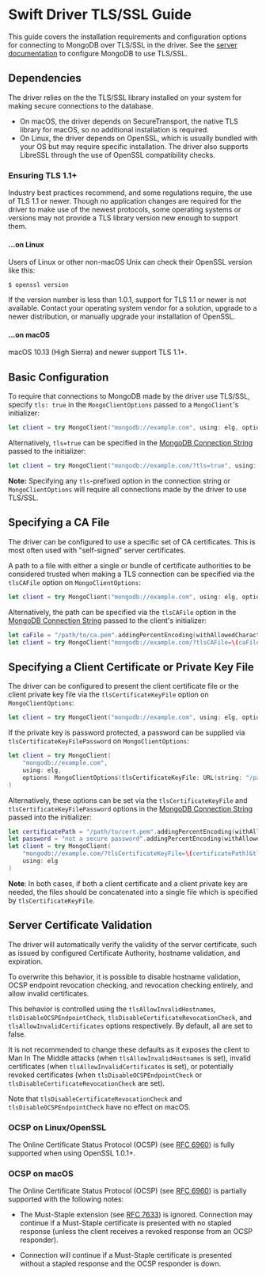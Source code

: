 # Swift Driver TLS/SSL Guide

This guide covers the installation requirements and configuration options for connecting to MongoDB over TLS/SSL in the driver. See the [server documentation](https://docs.mongodb.com/manual/tutorial/configure-ssl/) to configure MongoDB to use TLS/SSL.

## Dependencies

The driver relies on the the TLS/SSL library installed on your system for making secure connections to the database. 
 - On macOS, the driver depends on SecureTransport, the native TLS library for macOS, so no additional installation is required.
 - On Linux, the driver depends on OpenSSL, which is usually bundled with your OS but may require specific installation. The driver also supports LibreSSL through the use of OpenSSL compatibility checks.
 
### Ensuring TLS 1.1+

Industry best practices recommend, and some regulations require, the use of TLS 1.1 or newer. Though no application changes are required for the driver to make use of the newest protocols, some operating systems or versions may not provide a TLS library version new enough to support them.

#### ...on Linux

Users of Linux or other non-macOS Unix can check their OpenSSL version like this:
```
$ openssl version
```
If the version number is less than 1.0.1, support for TLS 1.1 or newer is not available. Contact your operating system vendor for a solution, upgrade to a newer distribution, or manually upgrade your installation of OpenSSL.

#### ...on macOS

macOS 10.13 (High Sierra) and newer support TLS 1.1+.


## Basic Configuration

To require that connections to MongoDB made by the driver use TLS/SSL, specify `tls: true` in the `MongoClientOptions` passed to a `MongoClient`'s initializer:
```swift
let client = try MongoClient("mongodb://example.com", using: elg, options: MongoClientOptions(tls: true))
```

Alternatively, `tls=true` can be specified in the [MongoDB Connection String](https://docs.mongodb.com/manual/reference/connection-string/) passed to the initializer:
```swift
let client = try MongoClient("mongodb://example.com/?tls=true", using: elg)
```
**Note:** Specifying any `tls`-prefixed option in the connection string or `MongoClientOptions` will require all connections made by the driver to use TLS/SSL.

## Specifying a CA File

The driver can be configured to use a specific set of CA certificates. This is most often used with "self-signed" server certificates. 

A path to a file with either a single or bundle of certificate authorities to be considered trusted when making a TLS connection can be specified via the `tlsCAFile` option on `MongoClientOptions`:
```swift
let client = try MongoClient("mongodb://example.com", using: elg, options: MongoClientOptions(tlsCAFile: URL(string: "/path/to/ca.pem")))
```

Alternatively, the path can be specified via the `tlsCAFile` option in the [MongoDB Connection String](https://docs.mongodb.com/manual/reference/connection-string/) passed to the client's initializer:
```swift
let caFile = "/path/to/ca.pem".addingPercentEncoding(withAllowedCharacters: .urlHostAllowed)!
let client = try MongoClient("mongodb://example.com/?tlsCAFile=\(caFile)", using: elg)
```

## Specifying a Client Certificate or Private Key File

The driver can be configured to present the client certificate file or the client private key file via the `tlsCertificateKeyFile` option on `MongoClientOptions`:
```swift
let client = try MongoClient("mongodb://example.com", using: elg, options: MongoClientOptions(tlsCertificateKeyFile: URL(string: "/path/to/cert.pem")))
```
If the private key is password protected, a password can be supplied via `tlsCertificateKeyFilePassword` on `MongoClientOptions`:
```swift
let client = try MongoClient(
    "mongodb://example.com",
    using: elg,
    options: MongoClientOptions(tlsCertificateKeyFile: URL(string: "/path/to/cert.pem"), tlsCertificateKeyFilePassword: <password>)
)
```

Alternatively, these options can be set via the `tlsCertificateKeyFile` and `tlsCertificateKeyFilePassword` options in the [MongoDB Connection String](https://docs.mongodb.com/manual/reference/connection-string/) passed into the initializer:
```swift
let certificatePath = "/path/to/cert.pem".addingPercentEncoding(withAllowedCharacters: .urlHostAllowed)!
let password = "not a secure password".addingPercentEncoding(withAllowedCharacters: .urlHostAllowed)!
let client = try MongoClient(
    "mongodb://example.com/?tlsCertificateKeyFile=\(certificatePath)&tlsCertificateKeyFilePassword=\(password)",
    using: elg
)
```
**Note**: In both cases, if both a client certificate and a client private key are needed, the files should be concatenated into a single file which is specified by `tlsCertificateKeyFile`.

## Server Certificate Validation

The driver will automatically verify the validity of the server certificate, such as issued by configured Certificate
Authority, hostname validation, and expiration.

To overwrite this behavior, it is possible to disable hostname validation, OCSP endpoint revocation checking, and revocation
checking entirely, and allow invalid certificates.

This behavior is controlled using the `tlsAllowInvalidHostnames`, `tlsDisableOCSPEndpointCheck`,
`tlsDisableCertificateRevocationCheck`, and `tlsAllowInvalidCertificates` options respectively. By default, all are set
to false.

It is not recommended to change these defaults as it exposes the client to Man In The Middle attacks (when
`tlsAllowInvalidHostnames` is set), invalid certificates (when `tlsAllowInvalidCertificates` is set), or potentially
revoked certificates (when `tlsDisableOCSPEndpointCheck` or `tlsDisableCertificateRevocationCheck` are set).

Note that `tlsDisableCertificateRevocationCheck` and `tlsDisableOCSPEndpointCheck` have no effect on macOS.

### OCSP on Linux/OpenSSL
The Online Certificate Status Protocol (OCSP) (see [RFC 6960](https://tools.ietf.org/html/rfc6960)) is fully supported
when using OpenSSL 1.0.1+.

### OCSP on macOS
The Online Certificate Status Protocol (OCSP) (see [RFC 6960](https://tools.ietf.org/html/rfc6960)) is partially
supported with the following notes:

- The Must-Staple extension (see [RFC 7633](https://tools.ietf.org/html/rfc7633)) is ignored. Connection may continue if
  a Must-Staple certificate is presented with no stapled response (unless the client receives a revoked response from an
  OCSP responder).

- Connection will continue if a Must-Staple certificate is presented without a stapled response and the OCSP responder
  is down.
